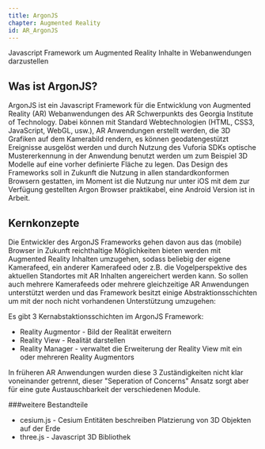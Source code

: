```yaml
---
title: ArgonJS
chapter: Augmented Reality
id: AR_ArgonJS
---
```


Javascript Framework um Augmented Reality Inhalte in Webanwendungen darzustellen


## Was ist ArgonJS?
ArgonJS ist ein Javascript Framework für die Entwicklung von Augmented Reality (AR) Webanwendungen des AR Schwerpunkts des Georgia Institute of Technology. Dabei können mit Standard Webtechnologien (HTML, CSS3, JavaScript, WebGL, usw.), AR Anwendungen erstellt werden, die 3D Grafiken auf dem Kamerabild rendern, es können geodatengestützt Ereignisse ausgelöst werden und durch Nutzung des Vuforia SDKs optische Mustererkennung in der Anwendung benutzt werden um zum Beispiel 3D Modelle auf eine vorher definierte Fläche zu legen. Das Design des Frameworks soll in Zukunft die Nutzung in allen standardkonformen Browsern gestatten, im Moment ist die Nutzung nur unter iOS mit dem zur Verfügung gestellten Argon Browser praktikabel, eine Android Version ist in Arbeit.

## Kernkonzepte

Die Entwickler des ArgonJS Frameworks gehen davon aus das (mobile) Browser in Zukunft reichthaltige Möglichkeiten bieten werden mit Augmented Reality Inhalten umzugehen, sodass beliebig der eigene Kamerafeed, ein anderer Kamerafeed oder z.B. die Vogelperspektive des aktuellen Standortes mit AR Inhalten angereichert werden kann. So sollen auch mehrere Kamerafeeds oder mehrere gleichzeitige AR Anwendungen unterstützt werden und das Framework besitzt einige Abstraktionsschichten um mit der noch nicht vorhandenen Unterstützung umzugehen: 

Es gibt 3 Kernabstaktionsschichten im ArgonJS Framework:

* Reality Augmentor - Bild der Realität erweitern
* Reality View - Realität darstellen
* Reality Manager - verwaltet die Erweiterung der Reality View mit ein oder mehreren Reality Augmentors

In früheren AR Anwendungen wurden diese 3 Zuständigkeiten nicht klar voneinander getrennt, dieser "Seperation of Concerns" Ansatz sorgt aber für eine gute Austauschbarkeit der verschiedenen Module.

###weitere Bestandteile

* cesium.js - Cesium Entitäten beschreiben Platzierung von 3D Objekten auf der Erde
* three.js - Javascript 3D Bibliothek
